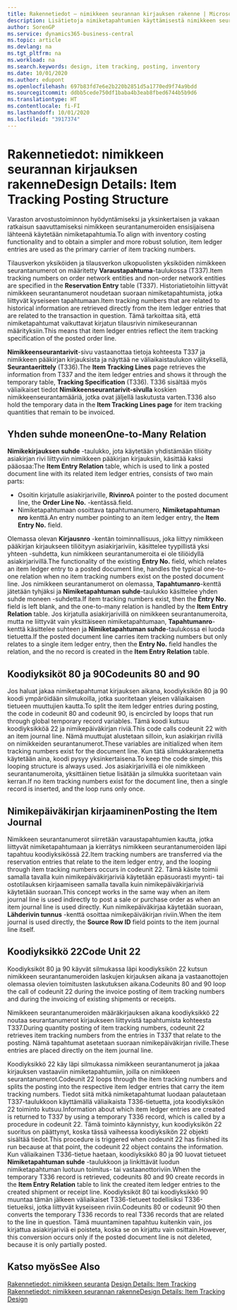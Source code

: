 ```yaml
---
title: Rakennetiedot – nimikkeen seurannan kirjauksen rakenne | Microsoft Docs
description: Lisätietoja nimiketapahtumien käyttämisestä nimikkeen seurantanumeroiden ensisijaisina lähteinä.
author: SorenGP
ms.service: dynamics365-business-central
ms.topic: article
ms.devlang: na
ms.tgt_pltfrm: na
ms.workload: na
ms.search.keywords: design, item tracking, posting, inventory
ms.date: 10/01/2020
ms.author: edupont
ms.openlocfilehash: 697b83fd7e6e2b220b2851d5a1770ed9f74a9bdd
ms.sourcegitcommit: ddbb5cede750df1baba4b3eab8fbed6744b5b9d6
ms.translationtype: HT
ms.contentlocale: fi-FI
ms.lasthandoff: 10/01/2020
ms.locfileid: "3917374"
---
```

# <a name="design-details-item-tracking-posting-structure"></a><span data-ttu-id="62900-103">Rakennetiedot: nimikkeen seurannan kirjauksen rakenne</span><span class="sxs-lookup"><span data-stu-id="62900-103">Design Details: Item Tracking Posting Structure</span></span>
<span data-ttu-id="62900-104">Varaston arvostustoiminnon hyödyntämiseksi ja yksinkertaisen ja vakaan ratkaisun saavuttamiseksi nimikkeen seurantanumeroiden ensisijaisena lähteenä käytetään nimiketapahtumia.</span><span class="sxs-lookup"><span data-stu-id="62900-104">To align with inventory costing functionality and to obtain a simpler and more robust solution, item ledger entries are used as the primary carrier of item tracking numbers.</span></span>  
  
<span data-ttu-id="62900-105">Tilausverkon yksiköiden ja tilausverkon ulkopuolisten yksiköiden nimikkeen seurantanumerot on määritetty **Varaustapahtuma**-taulukossa (T337).</span><span class="sxs-lookup"><span data-stu-id="62900-105">Item tracking numbers on order network entities and non-order network entities are specified in the **Reservation Entry** table (T337).</span></span> <span data-ttu-id="62900-106">Historiatietoihin liittyvät nimikkeen seurantanumerot noudetaan suoraan nimiketapahtumista, jotka liittyvät kyseiseen tapahtumaan.</span><span class="sxs-lookup"><span data-stu-id="62900-106">Item tracking numbers that are related to historical information are retrieved directly from the item ledger entries that are related to the transaction in question.</span></span> <span data-ttu-id="62900-107">Tämä tarkoittaa sitä, että nimiketapahtumat vaikuttavat kirjatun tilausrivin nimikeseurannan määrityksiin.</span><span class="sxs-lookup"><span data-stu-id="62900-107">This means that item ledger entries reflect the item tracking specification of the posted order line.</span></span>  
  
<span data-ttu-id="62900-108">**Nimikkeenseurantarivit**-sivu vastaanottaa tietoja kohteesta T337 ja nimikkeen pääkirjan kirjauksista ja näyttää ne väliaikaistaulukon välityksellä, **Seurantaerittely** (T336).</span><span class="sxs-lookup"><span data-stu-id="62900-108">The **Item Tracking Lines** page retrieves the information from T337 and the item ledger entries and shows it through the temporary table, **Tracking Specification** (T336).</span></span> <span data-ttu-id="62900-109">T336 sisältää myös väliaikaiset tiedot **Nimikkeenseurantarivit-sivulla** koskien nimikkeenseurantamääriä, jotka ovat jäljellä laskutusta varten.</span><span class="sxs-lookup"><span data-stu-id="62900-109">T336 also hold the temporary data in the **Item Tracking Lines page** for item tracking quantities that remain to be invoiced.</span></span>  
  
## <a name="one-to-many-relation"></a><span data-ttu-id="62900-110">Yhden suhde moneen</span><span class="sxs-lookup"><span data-stu-id="62900-110">One-to-Many Relation</span></span>  
<span data-ttu-id="62900-111">**Nimikekirjauksen suhde** -taulukko, jota käytetään yhdistämään tiliöity asiakirjan rivi liittyviin nimikkeen pääkirjan kirjauksiin, käsittää kaksi pääosaa:</span><span class="sxs-lookup"><span data-stu-id="62900-111">The **Item Entry Relation** table, which is used to link a posted document line with its related item ledger entries, consists of two main parts:</span></span>  
  
* <span data-ttu-id="62900-112">Osoitin kirjatulle asiakirjariville, **Rivinro**</span><span class="sxs-lookup"><span data-stu-id="62900-112">A pointer to the posted document line, the **Order Line No.**</span></span> <span data-ttu-id="62900-113">-kentässä.</span><span class="sxs-lookup"><span data-stu-id="62900-113">field.</span></span>  
* <span data-ttu-id="62900-114">Nimiketapahtumaan osoittava tapahtumanumero, **Nimiketapahtuman nro** kenttä.</span><span class="sxs-lookup"><span data-stu-id="62900-114">An entry number pointing to an item ledger entry, the **Item Entry No.** field.</span></span>  
  
<span data-ttu-id="62900-115">Olemassa olevan **Kirjausnro** -kentän toiminnallisuus, joka liittyy nimikkeen pääkirjan kirjaukseen tiliöityyn asiakirjariviin, käsittelee tyypillistä yksi yhteen -suhdetta, kun nimikkeen seurantanumeroita ei ole tiliöidyllä asiakirjarivillä.</span><span class="sxs-lookup"><span data-stu-id="62900-115">The functionality of the existing **Entry No.** field, which relates an item ledger entry to a posted document line, handles the typical one-to-one relation when no item tracking numbers exist on the posted document line.</span></span> <span data-ttu-id="62900-116">Jos nimikkeen seurantanumerot on olemassa, **Tapahtumanro**-kenttä jätetään tyhjäksi ja **Nimiketapahtuman suhde**-taulukko käsittelee yhden suhde moneen -suhdetta.</span><span class="sxs-lookup"><span data-stu-id="62900-116">If item tracking numbers exist, then the **Entry No.** field is left blank, and the one-to-many relation is handled by the **Item Entry Relation** table.</span></span> <span data-ttu-id="62900-117">Jos kirjatulla asiakirjarivillä on nimikkeen seurantanumeroita, mutta ne liittyvät vain yksittäiseen nimiketapahtumaan, **Tapahtumanro**-kenttä käsittelee suhteen ja **Nimiketapahtuman suhde**-taulukossa ei luoda tietuetta.</span><span class="sxs-lookup"><span data-stu-id="62900-117">If the posted document line carries item tracking numbers but only relates to a single item ledger entry, then the **Entry No.** field handles the relation, and the no record is created in the **Item Entry Relation** table.</span></span>  
  
## <a name="codeunits-80-and-90"></a><span data-ttu-id="62900-118">Koodiyksiköt 80 ja 90</span><span class="sxs-lookup"><span data-stu-id="62900-118">Codeunits 80 and 90</span></span>  
<span data-ttu-id="62900-119">Jos haluat jakaa nimiketapahtumat kirjauksen aikana, koodiyksikön 80 ja 90 koodi ympäröidään silmukoilla, jotka suoritetaan yleisen väliaikaisen tietueen muuttujien kautta.</span><span class="sxs-lookup"><span data-stu-id="62900-119">To split the item ledger entries during posting, the code in codeunit 80 and codeunit 90, is encircled by loops that run through global temporary record variables.</span></span> <span data-ttu-id="62900-120">Tämä koodi kutsuu koodiyksikköä 22 ja nimikepäiväkirjan riviä.</span><span class="sxs-lookup"><span data-stu-id="62900-120">This code calls codeunit 22 with an item journal line.</span></span> <span data-ttu-id="62900-121">Nämä muuttujat alustetaan silloin, kun asiakirjan rivillä on nimikkeiden seurantanumerot.</span><span class="sxs-lookup"><span data-stu-id="62900-121">These variables are initialized when item tracking numbers exist for the document line.</span></span> <span data-ttu-id="62900-122">Kun tätä silmukkarakennetta käytetään aina, koodi pysyy yksinkertaisena.</span><span class="sxs-lookup"><span data-stu-id="62900-122">To keep the code simple, this looping structure is always used.</span></span> <span data-ttu-id="62900-123">Jos asiakirjarivillä ei ole nimikkeen seurantanumeroita, yksittäinen tietue lisätään ja silmukka suoritetaan vain kerran.</span><span class="sxs-lookup"><span data-stu-id="62900-123">If no item tracking numbers exist for the document line, then a single record is inserted, and the loop runs only once.</span></span>  
  
## <a name="posting-the-item-journal"></a><span data-ttu-id="62900-124">Nimikepäiväkirjan kirjaaminen</span><span class="sxs-lookup"><span data-stu-id="62900-124">Posting the Item Journal</span></span>  
<span data-ttu-id="62900-125">Nimikkeen seurantanumerot siirretään varaustapahtumien kautta, jotka liittyvät nimiketapahtumaan ja kierrätys nimikkeen seurantanumeroiden läpi tapahtuu koodiyksikössä 22.</span><span class="sxs-lookup"><span data-stu-id="62900-125">Item tracking numbers are transferred via the reservation entries that relate to the item ledger entry, and the looping through item tracking numbers occurs in codeunit 22.</span></span> <span data-ttu-id="62900-126">Tämä käsite toimii samalla tavalla kuin nimikepäiväkirjariviä käytetään epäsuorasti myynti- tai ostotilauksen kirjaamiseen samalla tavalla kuin nimikepäiväkirjariviä käytetään suoraan.</span><span class="sxs-lookup"><span data-stu-id="62900-126">This concept works in the same way when an item journal line is used indirectly to post a sale or purchase order as when an item journal line is used directly.</span></span> <span data-ttu-id="62900-127">Kun nimikepäiväkirjaa käytetään suoraan, **Lähderivin tunnus** -kenttä osoittaa nimikepäiväkirjan riviin.</span><span class="sxs-lookup"><span data-stu-id="62900-127">When the item journal is used directly, the **Source Row ID** field points to the item journal line itself.</span></span>  
  
## <a name="code-unit-22"></a><span data-ttu-id="62900-128">Koodiyksikkö 22</span><span class="sxs-lookup"><span data-stu-id="62900-128">Code Unit 22</span></span>  
<span data-ttu-id="62900-129">Koodiyksiköt 80 ja 90 käyvät silmukassa läpi koodiyksikön 22 kutsun nimikkeen seurantanumeroiden laskujen kirjauksen aikana ja vastaanottojen olemassa olevien toimitusten laskutuksen aikana.</span><span class="sxs-lookup"><span data-stu-id="62900-129">Codeunits 80 and 90 loop the call of codeunit 22 during the invoice posting of item tracking numbers and during the invoicing of existing shipments or receipts.</span></span>  
  
<span data-ttu-id="62900-130">Nimikkeen seurantanumeroiden määräkirjauksen aikana koodiyksikkö 22 noutaa seurantanumerot kirjaukseen liittyvistä tapahtumista kohteesta T337.</span><span class="sxs-lookup"><span data-stu-id="62900-130">During quantity posting of item tracking numbers, codeunit 22 retrieves item tracking numbers from the entries in T337 that relate to the posting.</span></span> <span data-ttu-id="62900-131">Nämä tapahtumat asetetaan suoraan nimikepäiväkirjan riville.</span><span class="sxs-lookup"><span data-stu-id="62900-131">These entries are placed directly on the item journal line.</span></span>  
  
<span data-ttu-id="62900-132">Koodiyksikkö 22 käy läpi silmukassa nimikkeen seurantanumerot ja jakaa kirjauksen vastaaviin nimiketapahtumiin, joilla on nimikkeen seurantanumerot.</span><span class="sxs-lookup"><span data-stu-id="62900-132">Codeunit 22 loops through the item tracking numbers and splits the posting into the respective item ledger entries that carry the item tracking numbers.</span></span> <span data-ttu-id="62900-133">Tiedot siitä mitkä nimiketapahtumat luodaan palautetaan T337-taulukkoon käyttämällä väliaikaista T336-tietuetta, jota koodiyksikön 22 toiminto kutsuu.</span><span class="sxs-lookup"><span data-stu-id="62900-133">Information about which item ledger entries are created is returned to T337 by using a temporary T336 record, which is called by a procedure in codeunit 22.</span></span> <span data-ttu-id="62900-134">Tämä toiminto käynnistyy, kun koodiyksikön 22 suoritus on päättynyt, koska tässä vaiheessa koodiyksikön 22 objekti sisältää tiedot.</span><span class="sxs-lookup"><span data-stu-id="62900-134">This procedure is triggered when codeunit 22 has finished its run because at that point, the codeunit 22 object contains the information.</span></span> <span data-ttu-id="62900-135">Kun väliaikainen T336-tietue haetaan, koodiyksikkö 80 ja 90 luovat tietueet **Nimiketapahtuman suhde** -taulukkoon ja linkittävät luodun nimiketapahtuman luotuun toimitus- tai vastaanottoriviin.</span><span class="sxs-lookup"><span data-stu-id="62900-135">When the temporary T336 record is retrieved, codeunits 80 and 90 create records in the **Item Entry Relation** table to link the created item ledger entries to the created shipment or receipt line.</span></span> <span data-ttu-id="62900-136">Koodiyksiköt 80 tai koodiyksikkö 90 muuntaa tämän jälkeen väliaikaiset T336-tietueet todellisiksi T336-tietueiksi, jotka liittyvät kyseiseen riviin.</span><span class="sxs-lookup"><span data-stu-id="62900-136">Codeunits 80 or codeunit 90 then converts the temporary T336 records to real T336 records that are related to the line in question.</span></span> <span data-ttu-id="62900-137">Tämä muuntaminen tapahtuu kuitenkin vain, jos kirjattua asiakirjariviä ei poisteta, koska se on kirjattu vain osittain.</span><span class="sxs-lookup"><span data-stu-id="62900-137">However, this conversion occurs only if the posted document line is not deleted, because it is only partially posted.</span></span>  
  
## <a name="see-also"></a><span data-ttu-id="62900-138">Katso myös</span><span class="sxs-lookup"><span data-stu-id="62900-138">See Also</span></span>  
<span data-ttu-id="62900-139">[Rakennetiedot: nimikkeen seuranta](design-details-item-tracking.md) </span><span class="sxs-lookup"><span data-stu-id="62900-139">[Design Details: Item Tracking](design-details-item-tracking.md) </span></span>  
[<span data-ttu-id="62900-140">Rakennetiedot: nimikkeen seurannan rakenne</span><span class="sxs-lookup"><span data-stu-id="62900-140">Design Details: Item Tracking Design</span></span>](design-details-item-tracking-design.md)